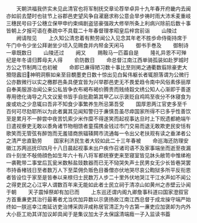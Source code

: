 <!-- { "loadSidebar": true } -->
　　天朝洪福我侪实未见此清官也将军制抚交章论荐举卓异十九年春开府畿内去闽亦如前去楚时也驻节上谷郡邑吏望风争自濯磨求称公意会旱步祷时雨大沛禾麦重岐三穗民号曰于公穗立保甲申约束缉剧盗惩豪强政大修举所条上利病兴除前后数十事皆朝上夕报可语在奏疏中不具载二十年春督理孝昭皇后梓宫前诣
　　山陵过
　　阙请陛见
　　上久知公清忠着有勲劳闻公入见念其年老不胜歩命侍衞持席于午门中令少坐公拜谢坐少顷入见赐食并内帑金天闲马
　　御书手巻及
　　御制诗一章既数日
　　山陵还过
　　阙又
　　赐鞍马一匹葢自是
　　隆礼异恩不可殚纪是年冬请归葬母夫人得
　　俞防数日
　　命总督江南江西单骑孤装如赴罗城时方公之节制两江也初被
　　命即已亷得陋习数十事比至则掲之通衢数翦除豪吏大猾隠蠧旧神明洞察如亲至目覩墨吏日数十惊出见白髯伟躯长者辄胆落谓为公微行公亦数微行以实之檄郡邑条具便宜皆为兴举郡邑吏无不畏爱趋令南中风俗素侈丽厚自奉美服游冶闻公来公私皆争衣布褐布褐价腾贵而贱绮縠文绣公知人心渐即于善遂専用徳化诲导之凡文议爰书皆手自批勘第其甲乙以示褒贬自鸡鸣至夜分不休寝食为废或劝之少息辄曰吾非不知食少事繁养生所忌第吾受
　　国厚恩两江官吏多至千百何可尽劾耶所以为此者冀其见闻知警归于亷慎吾虽尽瘁国家所得不已多乎性善饮至是累月不一醉尝中夜苦饥索少米作糜不得遂笑而起视事达旦时上下贶遗都絶端午日遣视寮吏无敢以黍角诸节物相馈者童孺携金钱过市门交易而退无敢欺吏民安恬有歌笑而无管弦有醉饱而无羞错商旅辐辏闗市流通每一令出父老扶观有读之垂涕者公之清严忠直勤劳
　　国家利济民生者大较如此二十三年春被
　　命巡海还防理安徽江苏两巡抚印四月十八日晨起视事未出户疾作召诸司语不及家事端坐而逝至夜漏四十刻坐不敧倚顔色如生年六十有八将军都统寮吏来至寝室皆见牀头敝笥中惟绨袍一袭靴带二事堂后瓦瓮米数斛盐豉数器而已无不恸哭失声士民男女无少长皆巷哭罢市持香楮钱日至者数万人下至菜佣负贩色目番僧亦伏地哭尽哀公鞫狱多所平反衔恩者皆设位于家至是皆奉以来榇归士民数万人步二十里外伏地哭江干江水声如不闻公之得吏民之心江寜人谓数百年来无能如此者士民立祠于清凉山如黄州之赤壁云讣闻于朝
　　天子震悼祭卹有加已而
　　上东巡还谓内阁九卿詹事科道曰国家澄叙官方首重亷吏其治行最著者尤当优加异数以示褒扬故江南江西总督于成龙操守端严始终如一朕巡幸江南延访吏治博采舆评咸称居官清正为今古第一亷吏应加褒卹为内外大小臣工劝其详加议卹具闻于是集议加太子太保諡清端廕一子入监读书葢
